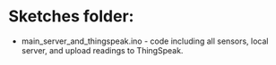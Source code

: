 # Sketches folder:

* main_server_and_thingspeak.ino - code including all sensors, local server, and upload readings to ThingSpeak.

